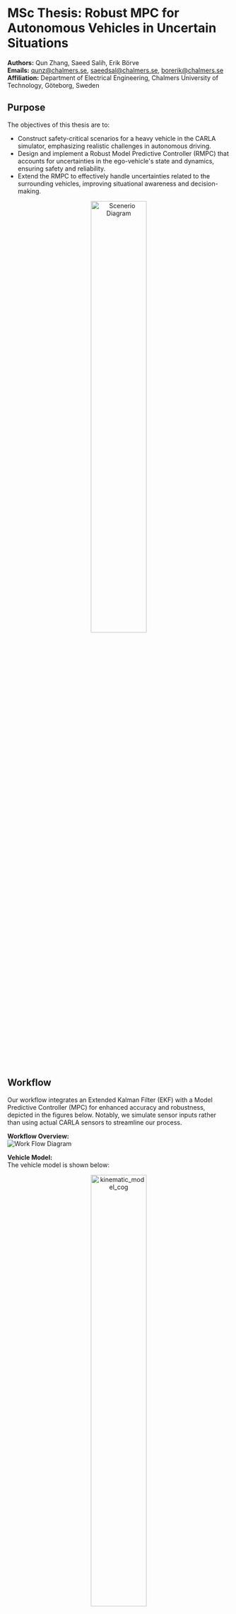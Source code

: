 # MSc Thesis: Robust MPC for Autonomous Vehicles in Uncertain Situations

**Authors:** Qun Zhang, Saeed Salih, Erik Börve   
**Emails:** [qunz@chalmers.se](mailto:qunz@chalmers.se), [saeedsal@chalmers.se](mailto:saeedsal@chalmers.se), [borerik@chalmers.se](mailto:borerik@chalmers.se)  
**Affiliation:** Department of Electrical Engineering, Chalmers University of Technology, Göteborg, Sweden

## Purpose

The objectives of this thesis are to:

- Construct safety-critical scenarios for a heavy vehicle in the CARLA simulator, emphasizing realistic challenges in autonomous driving.
- Design and implement a Robust Model Predictive Controller (RMPC) that accounts for uncertainties in the ego-vehicle's state and dynamics, ensuring safety and reliability.
- Extend the RMPC to effectively handle uncertainties related to the surrounding vehicles, improving situational awareness and decision-making.
<p align="center">
  <img src="Figure/scenerio.png" alt="Scenerio Diagram" width="50%">
</p>

## Workflow

Our workflow integrates an Extended Kalman Filter (EKF) with a Model Predictive Controller (MPC) for enhanced accuracy and robustness, depicted in the figures below. Notably, we simulate sensor inputs rather than using actual CARLA sensors to streamline our process.

**Workflow Overview:**  
![Work Flow Diagram](Figure/Work_flow.png)

**Vehicle Model:**  
The vehicle model is shown below:  
<!-- ![Vehicle Model](Figure/kinematic_model_cog.png) -->
<p align="center">
  <img src="Figure\kinematic_model_cog.png" alt="kinematic_model_cog" width="50%">
</p>

**Trajectory Propagation:**  
The difference between the simulated vehicle in CARLA and our nominal model is treated as noise. The figure illustrates how this discrepancy propagates over time.  
![Propagation of Trajectory](Figure/propagation_of_trajectory.png)


**Constraint Definitions:**  
<p align="center">
  <img src="Figure\Constraint.gif" alt="Constraints Defination" width="100%">
</p>

For detailed constraint definitions, please refer to our supervisor's paper:  

```
E. Börve, N. Murgovski, and L. Laine, "Interaction-Aware Trajectory Prediction and Planning in Dense Highway Traffic using Distributed Model Predictive Control."
```

If you find the details on constraint definitions helpful or if they've sparked some ideas for your own work, we'd really appreciate it if you could cite our supervisor's paper.



**Illustration of the coordinate system** 
![ Illustration of the coordinate system](Figure/Illistration_of_coordinate_system.png)

**SMPC Theory:**  
![MPC Constraint Theory](Figure/smpc_theory.png)
**SMPC Constraint Tightening:**  
To address these issues, we employ Stochastic MPC (SMPC) techniques to tighten state constraints, especially for trailing and lane changing maneuvers.  
<!-- ![MPC Constraint Tightening](Figure/MPC_tighten_bound.jpg)
![MPC Constraint Tightening_ACC](Figure/Tightened_trailing.png)
![MPC Constraint Tightening_OverTaking](Figure/Tightened_overtake.png) -->  
**(a)**
![MPC Constraint Comparison](Figure/IDM_compare.png)

**(b)**
![MPC Constraint Comparison](Figure/RC_compare.png)

**(c)**
![MPC Constraint Comparison](Figure/LC_compare.png)

**Figure(a),(b),(c) are the initial constraints  and the constraints after the SMPC**   



![MPC Constraint Tightening](Figure/Tightened_constraints.png)



## Simulation in the CARLA Environment

<!-- **Decision Making Process:**  
<p align="center">
  <img src="Figure/decision_master.gif" alt="Decision Making Process" width="100%">
</p> -->

**Simulation in CARLA:**  

```
Collision Avoidance Success Rate:  99/100 
(Simulate in CARLA with 100 experiments of randomly generated environment)
```

**Complex Scenerio Simulation in CARLA:**  

<p align="center">
  <img src="Figure/complex_scenerio.png" alt="Complex Scenerio" width="100%">
</p>

<p align="center">
  <img src="Figure/CARLA_SIM.gif" alt="Decision Making Process" width="100%">
</p>

**Driving in Heavy Traffic Conditions:**  
<p align="center">
  <img src="Figure/crazy_traffic_mix3.gif" alt="Heavy Traffic Conditions" width="100%">
</p>

**Driving in Heavy Traffic Conditions using EKF:**  
<p align="center">
  <img src="Figure/crazy_traffic_mix3_EKF.gif" alt="Controller Testing in CARLA" width="100%">
</p>

**Controller Testing in CARLA:**  
<p align="center">
  <img src="Figure/CARLA_simulation_compare_ref.gif" alt="Controller Testing in CARLA" width="100%">
</p>

**Vehicle Trajectory:**  
The comparison of trajectory with mpc and smpc.
<p align="center">
  <img src="Figure/velocity_tracking_layout_nosmpc.png" alt="Vehicle Trajectory" width="100%">
</p>
<p align="center">
  <img src="Figure/velocity_tracking_layout.png" alt="Vehicle Trajectory" width="100%">
</p>

<p align="center">
<img src="Figure/acceleration_profile_all_nosmpc.png" alt="Vehicle Trajectory" width="49%"> 
<img src="Figure/acceleration_profile_all.png" alt="acceleration" width="49%">
  
  
</p>

